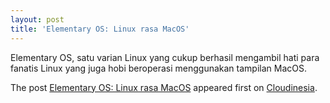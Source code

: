 ```yaml
---
layout: post
title: 'Elementary OS: Linux rasa MacOS'
---
```


<p>Elementary OS, satu varian Linux yang cukup berhasil mengambil hati para fanatis Linux yang juga hobi beroperasi menggunakan tampilan MacOS.</p>
<p>The post <a rel="nofollow" href="https://cloudinesia.com/elementary-os-linux-rasa-macos/">Elementary OS: Linux rasa MacOS</a> appeared first on <a rel="nofollow" href="https://cloudinesia.com">Cloudinesia</a>.</p>
